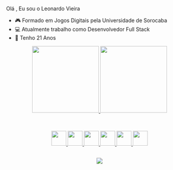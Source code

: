 Olá , Eu sou o Leonardo Vieira

- 🎮 Formado em Jogos Digitais pela Universidade de Sorocaba
- 💻 Atualmente trabalho como Desenvolvedor Full Stack
- 👦 Tenho 21 Anos

<div align="center">
  <a href="https://github.com/LeonardoSodre20/LeonardoSodre20">
  <img height="180em" src="https://github-readme-stats.vercel.app/api?username=LeonardoSodre20&show_icons=true&theme=vision-friendly-dark&include_all_commits=true&count_private=true"/>
  <img height="180em" src="https://github-readme-stats.vercel.app/api/top-langs/?username=LeonardoSodre20&layout=compact&langs_count=7&theme=vision-friendly-dark"/>
</div>

  ##
  
<div align="center">  
<div style="display: inline_block"><br>
 <img src="https://cdn.jsdelivr.net/gh/devicons/devicon/icons/react/react-original-wordmark.svg" width="40px" height="40px"/>
 <img src="https://cdn.jsdelivr.net/gh/devicons/devicon/icons/html5/html5-plain-wordmark.svg" width="40px" height="40px"/>
 <img src="https://cdn.jsdelivr.net/gh/devicons/devicon/icons/css3/css3-plain-wordmark.svg" width="40px" height="40px" />
 <img src="https://cdn.jsdelivr.net/gh/devicons/devicon/icons/javascript/javascript-original.svg" width="40px" height="40px"/>
 <img src="https://cdn.jsdelivr.net/gh/devicons/devicon/icons/typescript/typescript-original.svg" width="40px" height="40px"/>
 <img src="https://cdn.jsdelivr.net/gh/devicons/devicon/icons/csharp/csharp-original.svg" width="40px" height="40px"/>
</div>
  </div>
  
  ##
  
  <div align="center">
  <a href="https://www.linkedin.com/in/leonardo-sodr%C3%A9-454a671a3/"><img src="https://img.shields.io/badge/LinkedIn-0077B5?style=for-the-badge&logo=linkedin&logoColor=white"></a>
  </div>
  
   
